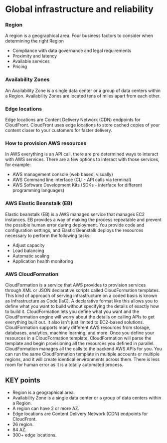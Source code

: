 # Global infrastructure and reliability

### Region
A region is a geographical area. Four business factors to consider when determining the right Region 
  - Compliance with data governance and legal requirements
  - Proximity and latency
  - Available services
  - Pricing

### Availability Zones
An Availability Zone is a single data center or a group of data centers within a Region. Availability Zones are located tens of miles apart from each other.

### Edge locations
Edge locations are Content Delivery Network (CDN) endpoints for CloudFront. CloudFront uses edge locations to store cached copies of your content closer 
to your customers for faster delivery.

### How to provision AWS resources
In AWS everything is an API call, there are pre determined ways to interact with AWS services. 
There are a few options to interact with those services, for example:
  - AWS management console (web based, visually)
  - AWS Command line interface (CLI - API calls via terminal)
  - AWS Software Development Kits (SDKs - interface for different programming languages)

### AWS Elastic Beanstalk (EB)
Elastic beanstalk (EB) is a AWS managed service that manages EC2 instances. EB provides a way of making the process repeatable and prevent the possible human error 
during deployment. You provide code and configuration settings, and Elastic Beanstalk deploys the resources necessary to perform the following tasks:
  - Adjust capacity
  - Load balancing
  - Automatic scaling
  - Application health monitoring

### AWS CloudFormation
CloudFormation is a service that AWS provides to provision services through XML or JSON declarative scripts called CloudFormation templates. This kind of 
approach of serving infrastructure on a coded basis is known as Infrastructure as Code (IaC). A declarative format like this allows you to define what you want 
to build without specifying the details of exactly how to build it. CloudFormation lets you define what you want and the CloudFormation engine will worry about 
the details on calling APIs to get everything built out. It also isn't just limited to EC2-based solutions. CloudFormation supports many different AWS resources 
from storage, databases, analytics, machine learning, and more. Once you define your resources in a CloudFormation template, 
CloudFormation will parse the template and begin provisioning all the resources you defined in parallel. CloudFormation manages all the calls to the backend AWS 
APIs for you. You can run the same CloudFormation template in multiple accounts or multiple regions, and it will create identical environments across them. There 
is less room for human error as it is a totally automated process. 


## KEY points
  - Region is a geographical area.
  - Availability Zone is a single data center or a group of data centers within a Region.
  - A region can have 2 or more AZ.
  - Edge locations are Content Delivery Network (CDN) endpoints for CloudFront.
  - 26 region.
  - 84 AZ.
  - 300+ edge locations.
